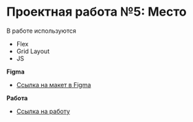 # Проектная работа №5: Место

В работе используются
* Flex 
* Grid Layout
* JS

**Figma**

* [Ссылка на макет в Figma](https://www.figma.com/file/2cn9N9jSkmxD84oJik7xL7/JavaScript.-Sprint-4?node-id=0%3A1)

**Работа**

* [Ссылка на работу](https://denisdemenev.github.io/mesto/index.html)
